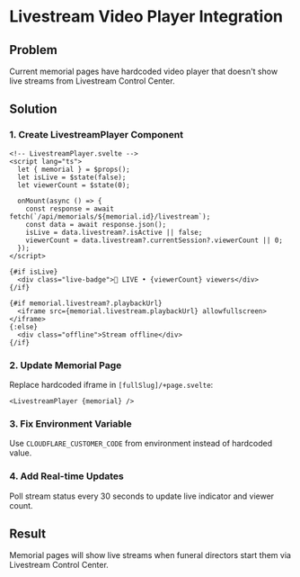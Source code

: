 # Livestream Video Player Integration

## Problem
Current memorial pages have hardcoded video player that doesn't show live streams from Livestream Control Center.

## Solution

### 1. Create LivestreamPlayer Component
```svelte
<!-- LivestreamPlayer.svelte -->
<script lang="ts">
  let { memorial } = $props();
  let isLive = $state(false);
  let viewerCount = $state(0);

  onMount(async () => {
    const response = await fetch(`/api/memorials/${memorial.id}/livestream`);
    const data = await response.json();
    isLive = data.livestream?.isActive || false;
    viewerCount = data.livestream?.currentSession?.viewerCount || 0;
  });
</script>

{#if isLive}
  <div class="live-badge">🔴 LIVE • {viewerCount} viewers</div>
{/if}

{#if memorial.livestream?.playbackUrl}
  <iframe src={memorial.livestream.playbackUrl} allowfullscreen></iframe>
{:else}
  <div class="offline">Stream offline</div>
{/if}
```

### 2. Update Memorial Page
Replace hardcoded iframe in `[fullSlug]/+page.svelte`:
```svelte
<LivestreamPlayer {memorial} />
```

### 3. Fix Environment Variable
Use `CLOUDFLARE_CUSTOMER_CODE` from environment instead of hardcoded value.

### 4. Add Real-time Updates
Poll stream status every 30 seconds to update live indicator and viewer count.

## Result
Memorial pages will show live streams when funeral directors start them via Livestream Control Center.
